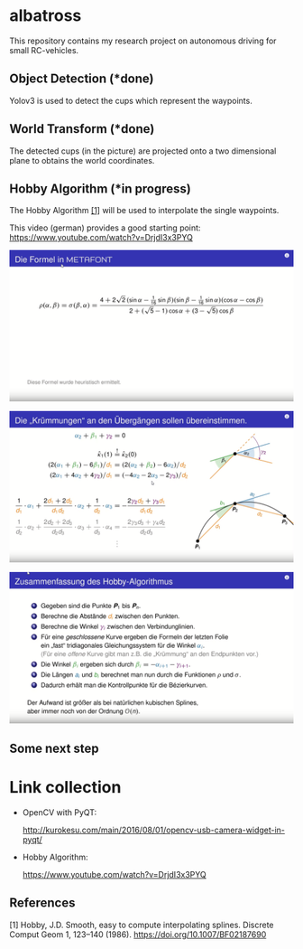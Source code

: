 # albatross

This repository contains my research project on autonomous driving for small RC-vehicles.

## Object Detection (*done)

Yolov3 is used to detect the cups which represent the waypoints.

## World Transform (*done)

The detected cups (in the picture) are projected onto a two dimensional plane to obtains the world coordinates.

## Hobby Algorithm (*in progress)

The Hobby Algorithm [[1]](#1) will be used to interpolate the single waypoints.

This video (german) provides a good starting point: https://www.youtube.com/watch?v=DrjdI3x3PYQ

![Image of Yaktocat](images/hobby-velocity.png)

![Image of Yaktocat](images/hobby-equations.png)

![Image of Yaktocat](images/hobby-conclusion.png)

## Some next step

# Link collection

- OpenCV with PyQT:
  
  http://kurokesu.com/main/2016/08/01/opencv-usb-camera-widget-in-pyqt/

- Hobby Algorithm:

  https://www.youtube.com/watch?v=DrjdI3x3PYQ

## References
<a id="1">[1]</a> 
Hobby, J.D.
Smooth, easy to compute interpolating splines. 
Discrete Comput Geom 1, 123–140 (1986).
https://doi.org/10.1007/BF02187690